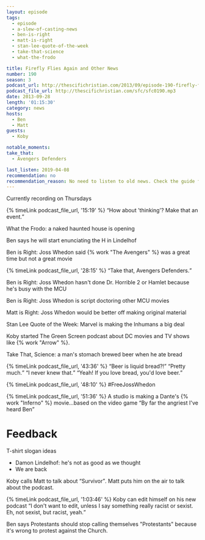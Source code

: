 ```yaml
---
layout: episode
tags:
  - episode
  - a-slew-of-casting-news
  - ben-is-right
  - matt-is-right
  - stan-lee-quote-of-the-week
  - take-that-science
  - what-the-frodo

title: Firefly Flies Again and Other News
number: 190
season: 3
podcast_url: http://thescifichristian.com/2013/09/episode-190-firefly-flies-again-and-other-news/
podcast_file_url: http://thescifichristian.com/sfc/sfc0190.mp3
date: 2013-09-28
length: '01:15:30'
category: news
hosts:
  - Ben
  - Matt
guests:
  - Koby

notable_moments:
take_that:
  - Avengers Defenders

last_listen: 2019-04-08
recommendation: no
recommendation_reason: No need to listen to old news. Check the guide for what's interesting in hindsight.
---
```

Currently recording on Thursdays

<div class="quote">
  {% timeLink podcast_file_url, '15:19' %}
  <q class="ben">How about 'thinking'? Make that an event.</q>
</div>

What the Frodo: a naked haunted house is opening

Ben says he will start enunciating the H in Lindelhof

Ben is Right: Joss Whedon said {% work "The Avengers" %} was a great time but not a great movie

<div class="quote">
  {% timeLink podcast_file_url, '28:15' %}
  <q class="ben">Take that, Avengers Defenders.</q>
</div>

Ben is Right: Joss Whedon hasn't done Dr. Horrible 2 or Hamlet because he's busy with the MCU

Ben is Right: Joss Whedon is script doctoring other MCU movies

Matt is Right: Joss Whedon would be better off making original material

Stan Lee Quote of the Week: Marvel is making the Inhumans a big deal

Koby started The Green Screen podcast about DC movies and TV shows like {% work "Arrow" %}.

Take That, Science: a man's stomach brewed beer when he ate bread

<div class="quote">
  {% timeLink podcast_file_url, '43:36' %}
  <q class="matt">Beer is liquid bread?!</q>
  <q class="ben">Pretty much.</q>
  <q class="matt">I never knew that.</q>
  <q class="ben">Yeah! If you love bread, you'd love beer.</q>
</div>

{% timeLink podcast_file_url, '48:10' %} #FreeJossWhedon

{% timeLink podcast_file_url, '51:36' %} A studio is making a Dante's {% work "Inferno" %} movie...based on the video game <q class="archivist inline">By far the angriest I've heard Ben</q> 



# Feedback
T-shirt slogan ideas
- Damon Lindelhof: he's not as good as we thought
- We are back

Koby calls Matt to talk about <q class="archivist inline">Survivor</q>. Matt puts him on the air to talk about the podcast. 

<div class="quote">
  {% timeLink podcast_file_url, '1:03:46' %}
  <span class="quote-context is-size-6">Koby can edit himself on his new podcast</span>
  <q class="koby">I don't want to edit, unless I say something really racist or sexist. Eh, not sexist, but racist, yeah.</q>
</div>

Ben says Protestants should stop calling themselves "Protestants" because it's wrong to protest against the Church.